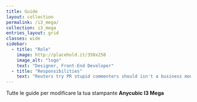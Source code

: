 ```yaml
---
title: Guide
layout: collection
permalink: /i3_mega/
collection: i3_mega
entries_layout: grid
classes: wide
sidebar:
  - title: "Role"
    image: http://placehold.it/350x250
    image_alt: "logo"
    text: "Designer, Front-End Developer"
  - title: "Responsibilities"
    text: "Reuters try PR stupid commenters should isn't a business model"
---
```


Tutte le guide per modificare la tua stampante **Anycubic I3 Mega**